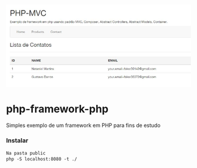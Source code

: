 ![alt text](https://raw.githubusercontent.com/fvaller/mvc-framework/master/php-mvc.jpg)

# php-framework-php
Simples exemplo de um framework em PHP para fins de estudo

### Instalar

```
Na pasta public
php -S localhost:8080 -t ./
```
